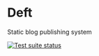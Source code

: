 Deft
====

Static blog publishing system

[![Test suite status](https://secure.travis-ci.org/gknapp/Deft.png?branch=master "Test suite status")](http://travis-ci.org/gknapp/Deft)
